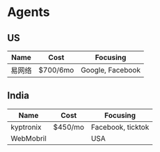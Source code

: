 # Agents

## US

| Name | Cost | Focusing |
| --- | --- | --- |
| 易网络 | $700/6mo | Google, Facebook |

## India

| Name | Cost | Focusing |
| --- | --- | --- |
| kyptronix | $450/mo | Facebook, ticktok |
| WebMobril | | USA | Canada, Germany, Australia, India |
